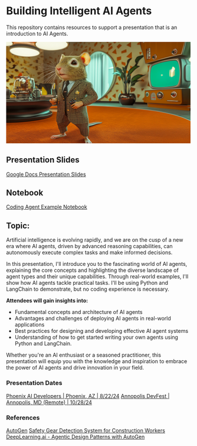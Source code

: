 # Building Intelligent AI Agents

This repository contains resources to support a presentation that is an introduction to AI Agents.

<img src="./assets/mikew9505_single_gerbil_dressed_as_a_spy_with_a_sleek_suit_an_82eb628b-beb3-402a-adcd-38a951ba0b4e_3.png" width="500">

## Presentation Slides 

[Google Docs Presentation Slides](https://docs.google.com/presentation/d/1DDyJXG5pVxhj23JpEP1obhFYd2y2UJSLQdFYPHUp1pI)

## Notebook
[Coding Agent Example Notebook](./codingAgents.ipynb)

## Topic:
Artificial intelligence is evolving rapidly, and we are on the cusp of a new era where AI agents, driven by advanced reasoning capabilities, can autonomously execute complex tasks and make informed decisions.

In this presentation, I'll introduce you to the fascinating world of AI agents, explaining the core concepts and highlighting the diverse landscape of agent types and their unique capabilities. Through real-world examples, I'll show how AI agents tackle practical tasks. I'll be using Python and LangChain to demonstrate, but no coding experience is necessary.

**Attendees will gain insights into:**

- Fundamental concepts and architecture of AI agents
- Advantages and challenges of deploying AI agents in real-world applications
- Best practices for designing and developing effective AI agent systems
- Understanding of how to get started writing your own agents using Python and LangChain.

Whether you're an AI enthusiast or a seasoned practitioner, this presentation will equip you with the knowledge and inspiration to embrace the power of AI agents and drive innovation in your field.

### Presentation Dates

[Phoenix AI Developers | Phoenix, AZ | 8/22/24](https://www.meetup.com/phx-ai-devs/events/301784443)
[Annopolis DevFest | Annopolis, MD (Remote) | 10/28/24](https://gdg.community.dev/events/details/google-gdg-annapolis-presents-google-devfest-on-ai/)

### References

[AutoGen](https://microsoft.github.io/autogen/)
[Safety Gear Detection System for Construction Workers](https://insiders.intel.com/projects/safety-gear-detection-system-for-construction-workers)
[DeepLearning.ai - Agentic Design Patterns with AutoGen](https://www.deeplearning.ai/short-courses/ai-agentic-design-patterns-with-autogen/)
